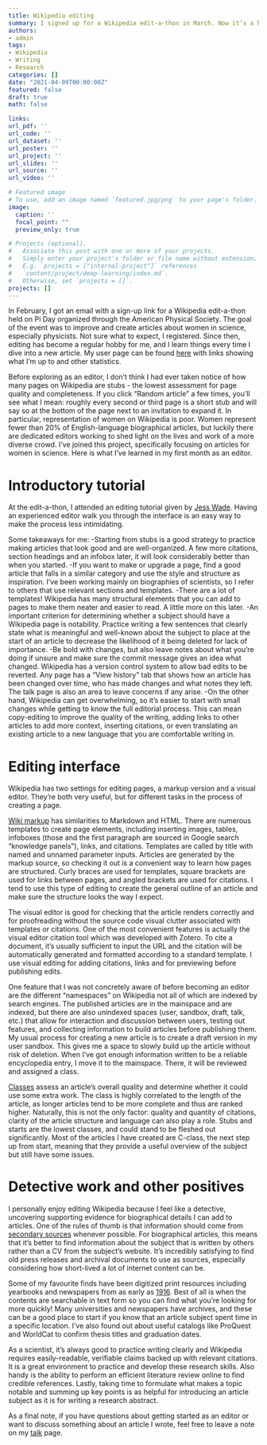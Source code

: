 ```yaml
---
title: Wikipedia editing
summary: I signed up for a Wikipedia edit-a-thon in March. Now it’s a hobby!
authors:
- admin
tags: 
- Wikipedia
- Writing
- Research 
categories: []
date: "2021-04-09T00:00:00Z"
featured: false
draft: true 
math: false

links:
url_pdf: ''
url_code: ''
url_dataset: ''
url_poster: ''
url_project: ''
url_slides: ''
url_source: ''
url_video: ''

# Featured image
# To use, add an image named `featured.jpg/png` to your page's folder. 
image:
  caption: ''
  focal_point: ""
  preview_only: true

# Projects (optional).
#   Associate this post with one or more of your projects.
#   Simply enter your project's folder or file name without extension.
#   E.g. `projects = ["internal-project"]` references 
#   `content/project/deep-learning/index.md`.
#   Otherwise, set `projects = []`.
projects: []
---
```

In February, I got an email with a sign-up link for a Wikipedia edit-a-thon held on Pi Day organized through the American Physical Society. The goal of the event was to improve and create articles about women in science, especially physicists. Not sure what to expect, I registered. Since then, editing has become a regular hobby for me, and I learn things every time I dive into a new article. My user page can be found <a href='https://en.wikipedia.org/wiki/User:Darfst'>here</a> with links showing what I’m up to and other statistics.

Before exploring as an editor, I don’t think I had ever taken notice of how many pages on Wikipedia are stubs - the lowest assessment for page quality and completeness. If you click “Random article” a few times, you’ll see what I mean: roughly every second or third page is a short stub and will say so at the bottom of the page next to an invitation to expand it. In particular, representation of women on Wikipedia is poor. Women represent fewer than 20% of English-language biographical articles, but luckily there are dedicated editors working to shed light on the lives and work of a more diverse crowd. I’ve joined this project, specifically focusing on articles for women in science. Here is what I’ve learned in my first month as an editor.

# Introductory tutorial 

At the edit-a-thon, I attended an editing tutorial given by <a href='https://en.wikipedia.org/wiki/Jess_Wade'>Jess Wade</a>. Having an experienced editor walk you through the interface is an easy way to make the process less intimidating.

Some takeaways for me:
-Starting from stubs is a good strategy to practice making articles that look good and are well-organized. A few more citations, section headings and an infobox later, it will look considerably better than when you started.
-If you want to make or upgrade a page, find a good article that falls in a similar category and use the style and structure as inspiration. I’ve been working mainly on biographies of scientists, so I refer to others that use relevant sections and templates.
-There are a lot of templates! Wikipedia has many structural elements that you can add to pages to make them neater and easier to read. A little more on this later.
-An important criterion for determining whether a subject should have a Wikipedia page is notability. Practice writing a few sentences that clearly state what is meaningful and well-known about the subject to place at the start of an article to decrease the likelihood of it being deleted for lack of importance. 
-Be bold with changes, but also leave notes about what you’re doing if unsure and make sure the commit message gives an idea what changed. Wikipedia has a version control system to allow bad edits to be reverted. Any page has a “View history” tab that shows how an article has been changed over time, who has made changes and what notes they left. The talk page is also an area to leave concerns if any arise.
-On the other hand, Wikipedia can get overwhelming, so it’s easier to start with small changes while getting to know the full editorial process. This can mean copy-editing to improve the quality of the writing, adding links to other articles to add more context, inserting citations, or even translating an existing article to a new language that you are comfortable writing in.

# Editing interface

Wikipedia has two settings for editing pages, a markup version and a visual editor. They’re both very useful, but for different tasks in the process of creating a page. 

<a href='https://en.wikipedia.org/wiki/Help:Wikitext'>Wiki markup</a> has similarities to Markdown and HTML. There are numerous templates to create page elements, including inserting images, tables, infoboxes (those and the first paragraph are sourced in Google search “knowledge panels”), links, and citations. Templates are called by title with named and unnamed parameter inputs.
Articles are generated by the markup source, so checking it out is a convenient way to learn how pages are structured. Curly braces are used for templates, square brackets are used for links between pages, and angled brackets are used for citations. I tend to use this type of editing to create the general outline of an article and make sure the structure looks the way I expect.

The visual editor is good for checking that the article renders correctly and for proofreading without the source code visual clutter associated with templates or citations. One of the most convenient features is actually the visual editor citation tool which was developed with Zotero. To cite a document, it’s usually sufficient to input the URL and the citation will be automatically generated and formatted according to a standard template. I use visual editing for adding citations, links and for previewing before publishing edits.

One feature that I was not concretely aware of before becoming an editor are the different “namespaces” on Wikipedia not all of which are indexed by search engines. The published articles are in the mainspace and are indexed, but there are also unindexed spaces (user, sandbox, draft, talk, etc.) that allow for interaction and discussion between users, testing out features, and collecting information to build articles before publishing them. My usual process for creating a new article is to create a draft version in my user sandbox. This gives me a space to slowly build up the article without risk of deletion. When I’ve got enough information written to be a reliable encyclopedia entry, I move it to the mainspace. There, it will be reviewed and assigned a class.

<a href=’https://en.wikipedia.org/wiki/Wikipedia:Content_assessment’>Classes</a> assess an article’s overall quality and determine whether it could use some extra work. The class is highly correlated to the length of the article, as longer articles tend to be more complete and thus are ranked higher. Naturally, this is not the only factor: quality and quantity of citations, clarity of the article structure and language can also play a role. Stubs and starts are the lowest classes, and could stand to be fleshed out significantly. Most of the articles I have created are C-class, the next step up from start, meaning that they provide a useful overview of the subject but still have some issues. 

# Detective work and other positives

I personally enjoy editing Wikipedia because I feel like a detective, uncovering supporting evidence for biographical details I can add to articles. One of the rules of thumb is that information should come from <a href='https://en.wikipedia.org/wiki/Wikipedia:Reliable_sources'>secondary sources</a> whenever possible. For biographical articles, this means that it’s better to find information about the subject that is written by others rather than a CV from the subject’s website. It’s incredibly satisfying to find old press releases and archival documents to use as sources, especially considering how short-lived a lot of internet content can be.

Some of my favourite finds have been digitized print resources including yearbooks and newspapers from as early as <a href='https://dx.doi.org/10.14288/1.0370828'>1916</a>. Best of all is when the contents are searchable in text form so you can find what you’re looking for more quickly! Many universities and newspapers have archives, and these can be a good place to start if you know that an article subject spent time in a specific location. I’ve also found out about useful catalogs like ProQuest and WorldCat to confirm thesis titles and graduation dates.

As a scientist, it’s always good to practice writing clearly and Wikipedia requires easily-readable, verifiable claims backed up with relevant citations. It is a great environment to practice and develop these research skills. Also handy is the ability to perform an efficient literature review online to find credible references. Lastly, taking time to formulate what makes a topic notable and summing up key points is as helpful for introducing an article subject as it is for writing a research abstract.

As a final note, if you have questions about getting started as an editor or want to discuss something about an article I wrote, feel free to leave a note on my <a href='https://en.wikipedia.org/wiki/User_talk:Darfst'>talk</a> page.


